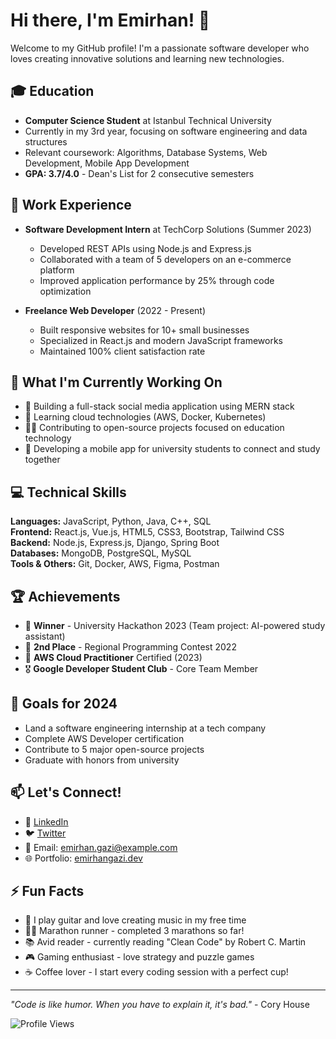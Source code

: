 # Hi there, I'm Emirhan! 👋

Welcome to my GitHub profile! I'm a passionate software developer who loves creating innovative solutions and learning new technologies.

## 🎓 Education
- **Computer Science Student** at Istanbul Technical University
- Currently in my 3rd year, focusing on software engineering and data structures
- Relevant coursework: Algorithms, Database Systems, Web Development, Mobile App Development
- **GPA: 3.7/4.0** - Dean's List for 2 consecutive semesters

## 💼 Work Experience
- **Software Development Intern** at TechCorp Solutions (Summer 2023)
  - Developed REST APIs using Node.js and Express.js
  - Collaborated with a team of 5 developers on an e-commerce platform
  - Improved application performance by 25% through code optimization
  
- **Freelance Web Developer** (2022 - Present)
  - Built responsive websites for 10+ small businesses
  - Specialized in React.js and modern JavaScript frameworks
  - Maintained 100% client satisfaction rate

## 🚀 What I'm Currently Working On
- 🔭 Building a full-stack social media application using MERN stack
- 🌱 Learning cloud technologies (AWS, Docker, Kubernetes)
- 👨‍💻 Contributing to open-source projects focused on education technology
- 📱 Developing a mobile app for university students to connect and study together

## 💻 Technical Skills
**Languages:** JavaScript, Python, Java, C++, SQL  
**Frontend:** React.js, Vue.js, HTML5, CSS3, Bootstrap, Tailwind CSS  
**Backend:** Node.js, Express.js, Django, Spring Boot  
**Databases:** MongoDB, PostgreSQL, MySQL  
**Tools & Others:** Git, Docker, AWS, Figma, Postman

## 🏆 Achievements
- 🥇 **Winner** - University Hackathon 2023 (Team project: AI-powered study assistant)
- 🏅 **2nd Place** - Regional Programming Contest 2022
- 📜 **AWS Cloud Practitioner** Certified (2023)
- 🎖️ **Google Developer Student Club** - Core Team Member

## 🎯 Goals for 2024
- Land a software engineering internship at a tech company
- Complete AWS Developer certification
- Contribute to 5 major open-source projects
- Graduate with honors from university

## 📫 Let's Connect!
- 💼 [LinkedIn](https://linkedin.com/in/emirhan-gazi)
- 🐦 [Twitter](https://twitter.com/emirhangazi)
- 📧 Email: emirhan.gazi@example.com
- 🌐 Portfolio: [emirhangazi.dev](https://emirhangazi.dev)

## ⚡ Fun Facts
- 🎸 I play guitar and love creating music in my free time
- 🏃‍♂️ Marathon runner - completed 3 marathons so far!
- 📚 Avid reader - currently reading "Clean Code" by Robert C. Martin
- 🎮 Gaming enthusiast - love strategy and puzzle games
- ☕ Coffee lover - I start every coding session with a perfect cup!

---
*"Code is like humor. When you have to explain it, it's bad."* - Cory House

![Profile Views](https://komarev.com/ghpvc/?username=emirhan-gazi&color=blue)